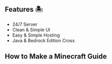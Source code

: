 ## Features 🏝️
- 24/7 Server
- Clean & Simple UI
- Easy & Simple Hosting
- Java & Bedrock Edition Cross
## How to Make a Minecraft Guide

